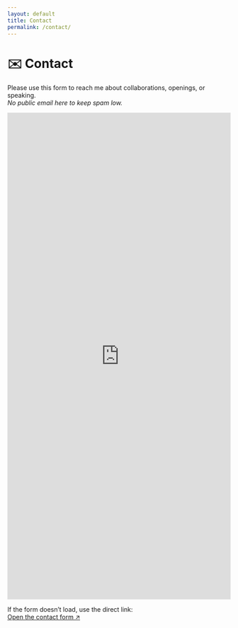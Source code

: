 ```yaml
---
layout: default
title: Contact
permalink: /contact/
---
```


# ✉️ Contact

Please use this form to reach me about collaborations, openings, or speaking.  
_No public email here to keep spam low._

<div style="max-width: 800px;">
  <iframe
    src="https://docs.google.com/forms/d/e/YOUR_FORM_ID/viewform?embedded=true"
    width="100%"
    height="1100"
    frameborder="0"
    marginheight="0"
    marginwidth="0"
  >Loading…</iframe>
</div>

If the form doesn’t load, use the direct link:  
<a href="https://forms.gle/oc4Vf2ZGPsQFBFPy5" target="_blank" rel="noopener">Open the contact form ↗</a>
